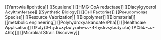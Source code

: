 [[Yarrowia lipolytica]]
[[Squalene]]
[[HMG-CoA reductase]]
[[Diacylglycerol Acyltranferase]]
[[Synthetic Biology]]
[[Cell Factories]]
[[Pseudomonas Species]]
[[Resource Valorization]]
[[Biopolymer]]
[[Biomaterial]]
[[metabolic engineering]]
[[Polyhydroxyalkanoate (Pha)]]
[[Healthcare Application]]
[[Poly(3-hydroxybutyrate-co-4-hydroxybutyrate) [P(3hb-co-4hb)]]]
[[Microbial Strain Discovery]]
